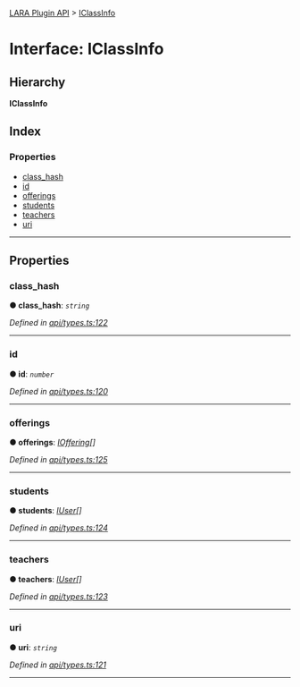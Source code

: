 [LARA Plugin API](../README.md) > [IClassInfo](../interfaces/iclassinfo.md)

# Interface: IClassInfo

## Hierarchy

**IClassInfo**

## Index

### Properties

* [class_hash](iclassinfo.md#class_hash)
* [id](iclassinfo.md#id)
* [offerings](iclassinfo.md#offerings)
* [students](iclassinfo.md#students)
* [teachers](iclassinfo.md#teachers)
* [uri](iclassinfo.md#uri)

---

## Properties

<a id="class_hash"></a>

###  class_hash

**● class_hash**: *`string`*

*Defined in [api/types.ts:122](https://github.com/concord-consortium/lara/blob/d4ac322a/lara-plugin-api/src/api/types.ts#L122)*

___
<a id="id"></a>

###  id

**● id**: *`number`*

*Defined in [api/types.ts:120](https://github.com/concord-consortium/lara/blob/d4ac322a/lara-plugin-api/src/api/types.ts#L120)*

___
<a id="offerings"></a>

###  offerings

**● offerings**: *[IOffering](ioffering.md)[]*

*Defined in [api/types.ts:125](https://github.com/concord-consortium/lara/blob/d4ac322a/lara-plugin-api/src/api/types.ts#L125)*

___
<a id="students"></a>

###  students

**● students**: *[IUser](iuser.md)[]*

*Defined in [api/types.ts:124](https://github.com/concord-consortium/lara/blob/d4ac322a/lara-plugin-api/src/api/types.ts#L124)*

___
<a id="teachers"></a>

###  teachers

**● teachers**: *[IUser](iuser.md)[]*

*Defined in [api/types.ts:123](https://github.com/concord-consortium/lara/blob/d4ac322a/lara-plugin-api/src/api/types.ts#L123)*

___
<a id="uri"></a>

###  uri

**● uri**: *`string`*

*Defined in [api/types.ts:121](https://github.com/concord-consortium/lara/blob/d4ac322a/lara-plugin-api/src/api/types.ts#L121)*

___

